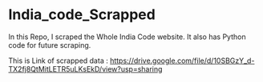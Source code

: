 # India_code_Scrapped
In this Repo, I scraped the Whole India Code website. It also has Python code for future scraping.

This is Link of scrapped data : https://drive.google.com/file/d/10SBGzY_d-TX2fj8QtMitLETR5uLKsEkD/view?usp=sharing
